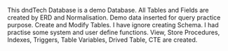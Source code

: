 This dndTech Database is a demo Database.
All Tables and Fields are created by ERD and Normalisation.
Demo data inserted for query practice purpose.
Create and Modify Tables.
I have ignore creating Schema.
I had practise some system and user define functions.
View, Store Procedures, Indexes, Triggers, Table Variables, Drived Table, CTE are created.
